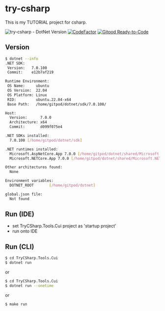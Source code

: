 # try-csharp
This is my TUTORIAL project for csharp.

![try-csharp - DotNet Version](https://img.shields.io/badge/dotnet-7.0-blue.svg)
[![CodeFactor](https://www.codefactor.io/repository/github/devlights/try-csharp/badge)](https://www.codefactor.io/repository/github/devlights/try-csharp)
[![Gitpod Ready-to-Code](https://img.shields.io/badge/Gitpod-Ready--to--Code-blue?logo=gitpod)](https://gitpod.io/#https://github.com/devlights/try-csharp) 

## Version

```sh
$ dotnet --info
.NET SDK:
 Version:   7.0.100
 Commit:    e12b7af219

Runtime Environment:
 OS Name:     ubuntu
 OS Version:  22.04
 OS Platform: Linux
 RID:         ubuntu.22.04-x64
 Base Path:   /home/gitpod/dotnet/sdk/7.0.100/

Host:
  Version:      7.0.0
  Architecture: x64
  Commit:       d099f075e4

.NET SDKs installed:
  7.0.100 [/home/gitpod/dotnet/sdk]

.NET runtimes installed:
  Microsoft.AspNetCore.App 7.0.0 [/home/gitpod/dotnet/shared/Microsoft.AspNetCore.App]
  Microsoft.NETCore.App 7.0.0 [/home/gitpod/dotnet/shared/Microsoft.NETCore.App]

Other architectures found:
  None

Environment variables:
  DOTNET_ROOT       [/home/gitpod/dotnet]

global.json file:
  Not found
```

## Run (IDE)

+ set TryCSharp.Tools.Cui project as 'startup project'
+ run onto IDE

## Run (CLI)

```sh
$ cd TryCSharp.Tools.Cui
$ dotnet run
```

or 

```sh
$ cd TryCSharp.Tools.Cui
$ dotnet run --onetime
```

or

```sh
$ make run
```
